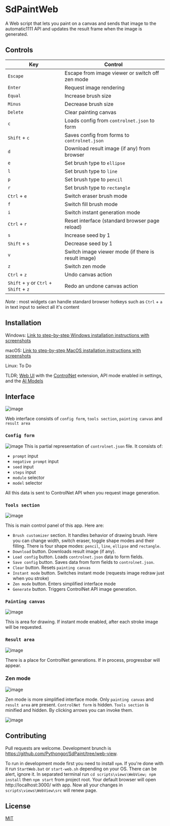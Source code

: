 # SdPaintWeb

A Web script that lets you paint on a canvas and sends that image to the automatic1111 API and updates the result frame when the image is generated.

## Controls

| Key                                     | Control                                             |
| --------------------------------------- | --------------------------------------------------- |
| `Escape`                                | Escape from image viewer or switch off zen mode     |
| `Enter`                                 | Request image rendering                             |
| `Equal`                                 | Increase brush size                                 |
| `Minus`                                 | Decrease brush size                                 |
| `Delete`                                | Clear painting canvas                               |
| `c`                                     | Loads config from `controlnet.json` to form         |
| `Shift` + `c`                           | Saves config from forms to `controlnet.json`        |
| `d`                                     | Download result image (if any) from browser         |
| `e`                                     | Set brush type to `ellipse`                         |
| `l`                                     | Set brush type to `line`                            |
| `p`                                     | Set brush type to `pencil`                          |
| `r`                                     | Set brush type to `rectangle`                       |
| `Ctrl` + `e`                            | Switch eraser brush mode                            |
| `f`                                     | Switch fill brush mode                              |
| `i`                                     | Switch instant generation mode                      |
| `Ctrl` + `r`                            | Reset interface (standard browser page reload)      |
| `s`                                     | Increase seed by 1                                  |
| `Shift` + `s`                           | Decrease seed by 1                                  |
| `v`                                     | Switch image viewer mode (if there is result image) |
| `z`                                     | Switch zen mode                                     |
| `Ctrl` + `z`                            | Undo canvas action                                  |
| `Shift` + `y` or `Ctrl` + `Shift` + `z` | Redo an undone canvas action                        |

_Note_ : most widgets can handle standard browser hotkeys such as `Ctrl` + `a` in text input to select all it's content

## Installation

Windows: [Link to step-by-step Windows installation instructions with screenshots](INSTALL_Windows.md)

macOS: [Link to step-by-step MacOS installation instructions with screenshots](INSTALL_MacOS.md)

Linux: To Do

TLDR; [Web UI](https://github.com/AUTOMATIC1111/stable-diffusion-webui) with
the [ControlNet](https://github.com/Mikubill/sd-webui-controlnet) extension, API mode enabled in settings, and
the [AI Models](https://huggingface.co/lllyasviel/ControlNet-v1-1)

## Interface

![image](images/web_view.png)

Web interface consists of `config form`, `tools section`, `painting canvas` and `result area`

### `Config form`

![image](images/web_form.png)
This is partial representation of `controlnet.json` file. It consists of:

- `prompt` input
- `negative prompt` input
- `seed` input
- `steps` input
- `module` selector
- `model` selector

All this data is sent to ControlNet API when you request image generation.

### `Tools section`

![image](images/web_tools.png)

This is main control panel of this app. Here are:

- `Brush customizer` section. It handles behavior of drawing brush. Here you can change width, switch eraser, toggle shape modes and their filling. There is four shape modes: `pencil`, `line`, `ellipse` and `rectangle`.
- `Download` button. Downloads result image (if any).
- `Load config` button. Loads `controlnet.json` data to form fields.
- `Save config` button. Saves data from form fields to `controlnet.json`.
- `Clear` button. Resets `painting canvas`
- `Instant mode` button. Switches instant mode (requests image redraw just when you stroke)
- `Zen mode` button. Enters simplified interface mode
- `Generate` button. Triggers ControlNet API image generation.

### `Painting canvas`

![image](images/web_canvas.png)

This is area for drawing. If instant mode enabled, after each stroke image will be requested.

### `Result area`

![image](images/web_result.png)

There is a place for ControlNet generations. If in process, progressbar will appear.

### Zen mode

![image](images/web_zen.png)

Zen mode is more simplified interface mode. Only `painting canvas` and `result area` are present. `ControlNet form` is hidden. `Tools section` is minified and hidden. By clicking arrows you can invoke them.

![image](images/web_controls.png)

## Contributing

Pull requests are welcome. Development brunch is https://github.com/Pythongor/SdPaint/tree/web-view.

To run in development mode first you need to install `npm`. If you're done with it run `StartWeb.bat` or `start-web.sh` depending on your OS. There can be alert, ignore it. In separated terminal run `cd scripts\views\WebView; npm install` then `npm start` from project root. Your default browser will open http://localhost:3000/ with app. Now all your changes in `scripts\views\WebView\src` will renew page.

## License

[MIT](https://choosealicense.com/licenses/mit/)
